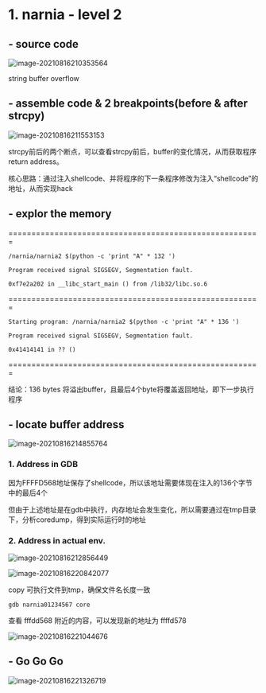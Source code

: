 # 1. narnia - level 2

##  - source code

![image-20210816210353564](/Users/wanghui/workspace/git_repos/hack_my_life/over_the_wire/narnia/img/image-20210816210353564.png)

string buffer overflow

##  - assemble code & 2 breakpoints(before & after strcpy)

![image-20210816211553153](/Users/wanghui/workspace/git_repos/hack_my_life/over_the_wire/narnia/img/image-20210816211553153.png)

strcpy前后的两个断点，可以查看strcpy前后，buffer的变化情况，从而获取程序return address。

核心思路：通过注入shellcode、并将程序的下一条程序修改为注入“shellcode”的地址，从而实现hack

##  - explor the memory

=======================================================

`/narnia/narnia2 $(python -c 'print "A" * 132 ') `

`Program received signal SIGSEGV, Segmentation fault. `

`0xf7e2a202 in __libc_start_main () from /lib32/libc.so.6 `

=======================================================

`Starting program: /narnia/narnia2 $(python -c 'print "A" * 136 ') `

`Program received signal SIGSEGV, Segmentation fault.`

`0x41414141 in ?? ()`

=======================================================

结论：136 bytes 将溢出buffer，且最后4个byte将覆盖返回地址，即下一步执行程序

##  - locate buffer address

![image-20210816214855764](/Users/wanghui/workspace/git_repos/hack_my_life/over_the_wire/narnia/img/image-20210816214855764.png)

### 1. Address in GDB

因为FFFFD568地址保存了shellcode，所以该地址需要体现在注入的136个字节中的最后4个

但由于上述地址是在gdb中执行，内存地址会发生变化，所以需要通过在tmp目录下，分析coredump，得到实际运行时的地址

### 2. Address in actual env.

![image-20210816212856449](/Users/wanghui/workspace/git_repos/hack_my_life/over_the_wire/narnia/img/image-20210816212856449.png)

![image-20210816220842077](/Users/wanghui/workspace/git_repos/hack_my_life/over_the_wire/narnia/img/image-20210816220842077.png)

copy 可执行文件到tmp，确保文件名长度一致

`gdb narnia01234567 core`

查看 fffdd568 附近的内容，可以发现新的地址为  ffffd578

![image-20210816221044676](/Users/wanghui/workspace/git_repos/hack_my_life/over_the_wire/narnia/img/image-20210816221044676.png)

##  - Go Go Go

![image-20210816221326719](/Users/wanghui/workspace/git_repos/hack_my_life/over_the_wire/narnia/img/image-20210816221326719.png)

